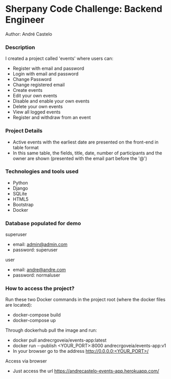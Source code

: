 # Sherpany Code Challenge: Backend Engineer
Author: André Castelo

### Description
I created a project called 'events' where users can:
- Register with email and password
- Login with email and password
- Change Password
- Change registered email
- Create events
- Edit your own events
- Disable and enable your own events
- Delete your own events
- View all logged events
- Register and withdraw from an event

### Project Details
- Active events with the earliest date are presented on the front-end in table format
- In this same table, the fields, title, date, number of participants and the owner are shown (presented with the email part before the '@')

### Technologies and tools used
- Python
- Django
- SQLite
- HTML5
- Bootstrap
- Docker

### Database populated for demo
superuser
- email: admin@admin.com
- password: superuser

user
- email: andre@andre.com
- password: normaluser

### How to access the project?
Run these two Docker commands in the project root (where the docker files are located):
- docker-compose build
- docker-compose up

Through dockerhub pull the image and run:
- docker pull andrecrgoveia/events-app:latest
- docker run --publish <YOUR_PORT>:8000 andrecrgoveia/events-app:v1
- In your browser go to the address http://0.0.0.0:<YOUR_PORT>/

Access via browser
- Just access the url https://andrecastelo-events-app.herokuapp.com/
